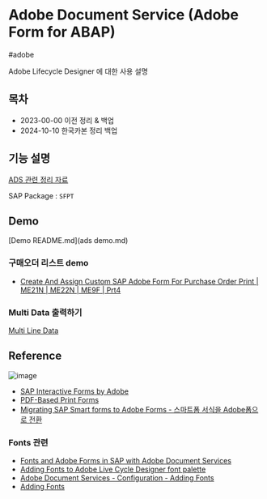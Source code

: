 # Adobe Document Service (Adobe Form for ABAP)
#adobe

Adobe Lifecycle Designer 에 대한 사용 설명

## 목차

- 2023-00-00 이전 정리 & 백업
- 2024-10-10 한국카본 정리 백업

## 기능 설명

[ADS 관련 정리 자료](https://github.com/loopat666/my-abap-wiki/blob/46765035cfe12ae05e221076bba4ecab8d4e6c2b/Daily/2023-09-23%20Adobe%20Forms%20Design.md#adobe-forms-design)

SAP Package : `SFPT`

## Demo

[Demo README.md](ads demo.md)

### 구매오더 리스트 demo

- [Create And Assign Custom SAP Adobe Form For Purchase Order Print | ME21N | ME22N | ME9F | Prt4](https://www.youtube.com/watch?v=gKrm8m60Ct8&list=PLl_MEz33D2N1Pn1K0N3phmwkGGMaEvcn2&index=31)


### Multi Data 출력하기

[Multi Line Data](https://github.com/loopat666/my-abap-ads/blob/80d86c334bf18ae23b92fb144a88f40214b1e1e0/2024-06-05%20%EB%A9%80%ED%8B%B0%EB%9D%BC%EC%9D%B8%20%EA%B5%AC%ED%98%84%20%EB%B0%A9%EB%B2%95.md)



## Reference

![image](https://github.com/loopat666/my-abap-ads/assets/99716769/265a59d1-993a-49db-9558-86001e2bd4a7)

- [SAP Interactive Forms by Adobe](https://help.sap.com/docs/SAP_NETWEAVER_700/109111ab6c531014b0f4bc2b77d18606/b764348655fb46149098d95bdca103d0.html)
- [PDF-Based Print Forms](https://help.sap.com/docs/SAP_NETWEAVER_700/109111ab6c531014b0f4bc2b77d18606/c84adf7ba13c4ac1b4600d4df15f8b84.html)
- [Migrating SAP Smart forms to Adobe Forms - 스마트폼 서식을 Adobe폼으로 전환](https://community.sap.com/t5/application-development-blog-posts/migrating-sap-smart-forms-to-adobe-forms/ba-p/13942881)


### Fonts 관련

- [Fonts and Adobe Forms in SAP with Adobe Document Services](https://joeysbasisblog.blogspot.com/2009/11/fonts-and-adobe-forms-in-sap-with-adobe.html)
- [Adding Fonts to Adobe Live Cycle Designer font palette](https://community.sap.com/t5/technology-q-a/adding-fonts-to-adobe-live-cycle-designer-font-palette/qaq-p/3723874)
- [Adobe Document Services - Configuration - Adding Fonts](https://help.sap.com/docs/SAP_NETWEAVER_700/12a7497b6c5310148097c50358d4118c/4b95ae9c26f26e83e10000000a421937.html?locale=en-US)
- [Adding Fonts ](https://help.sap.com/doc/saphelp_scm700_ehp01/7.0.1/en-US/d0/cdf29623c8432fa1545df5f43176de/content.htm?no_cache=true#:~:text=Procedure%20To%20add%20fonts%20proceed%20as%20follows%3A%201.,step.%203.%20Copy%20your%20fonts%20into%20the%20%2Fusr%2Fsap%2F%3CSID%3E%2FSYS%2Fglobal%2FAdobeDocumentServices%2F)
